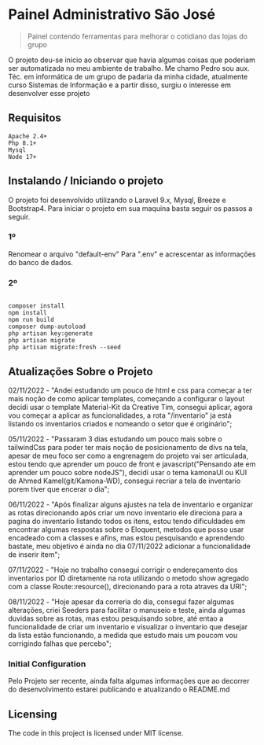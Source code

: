 # Painel Administrativo São José
> Painel contendo ferramentas para melhorar o cotidiano das lojas do grupo

O projeto deu-se inicio ao observar que havia algumas coisas que poderiam ser automatizada no meu ambiente de trabalho. Me chamo Pedro sou aux. Téc. em informática de um grupo de padaria da minha cidade, atualmente curso Sistemas de Informação e a partir disso, surgiu o interesse em desenvolver esse projeto

## Requisitos
```shell
Apache 2.4+
Php 8.1+ 
Mysql 
Node 17+
```

## Instalando / Iniciando o projeto

O projeto foi desenvolvido utilizando o Laravel 9.x, Mysql, Breeze e Bootstrap4.
Para iniciar o projeto em sua maquina basta seguir os passos a seguir.
### 1º
Renomear o arquivo "default-env" Para ".env" e acrescentar as informações do banco de dados.
### 2º
```shell

composer install
npm install
npm run build
composer dump-autoload
php artisan key:generate
php artisan migrate 
php artisan migrate:fresh --seed

```

## Atualizações Sobre o Projeto

02/11/2022 - "Andei estudando um pouco de html e css para começar a ter mais noção de como aplicar templates, começando a configurar o layout decidi usar o template Material-Kit da Creative Tim, consegui aplicar, agora vou começar a aplicar as funcionalidades, a rota "/inventario" ja está listando os inventarios criados e nomeando o setor que é originário";

05/11/2022 - "Passaram 3 dias estudando um pouco mais sobre o tailwindCss para poder ter mais noção de posicionamento de divs na tela, apesar de meu foco ser como a engrenagem do projeto vai ser articulada, estou tendo que aprender um pouco de front e javascript("Pensando ate em aprender um pouco sobre nodeJS"), decidi usar o tema kamonaUI ou KUI de Ahmed Kamel(git/Kamona-WD), consegui recriar a tela de inventario porem tiver que encerar o dia";

06/11/2022 - "Após finalizar alguns ajustes na tela de inventario e organizar as rotas direcionando após criar um novo inventario ele direciona para a pagina do inventario listando todos os itens, estou tendo dificuldades em encontrar algumas respostas sobre o Eloquent, metodos que posso usar encadeado com a classes e afins, mas estou pesquisando e aprendendo bastate, meu objetivo é ainda no dia 07/11/2022 adicionar a funcionalidade de inserir item";

07/11/2022 - "Hoje no trabalho consegui corrigir o endereçamento dos inventarios por ID diretamente na rota utilizando o metodo show agregado com a classe Route::resource(), direcionando para a rota atraves da URI";

08/11/2022 - "Hoje apesar da correria do dia, consegui fazer algumas alterações, criei Seeders para facilitar o manuseio e teste, ainda algumas duvidas sobre as rotas, mas estou pesquisando sobre, até entao a funcionalidade de criar um inventario e visualizar o inventario que desejar da lista estão funcionando, a medida que estudo mais um poucom vou corrigindo falhas que percebo";

### Initial Configuration
 
Pelo Projeto ser recente, ainda falta algumas informações que ao decorrer do desenvolvimento estarei publicando e atualizando o README.md


## Licensing

The code in this project is licensed under MIT license.
